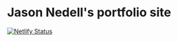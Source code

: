 # Jason Nedell's portfolio site

[![Netlify Status](https://api.netlify.com/api/v1/badges/211af14a-e30c-4e2f-9c1a-7e1deae9957c/deploy-status)](https://app.netlify.com/sites/nedell/deploys)
